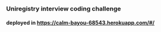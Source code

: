 ### Uniregistry interview coding challenge

#### deployed in https://calm-bayou-68543.herokuapp.com/#/
